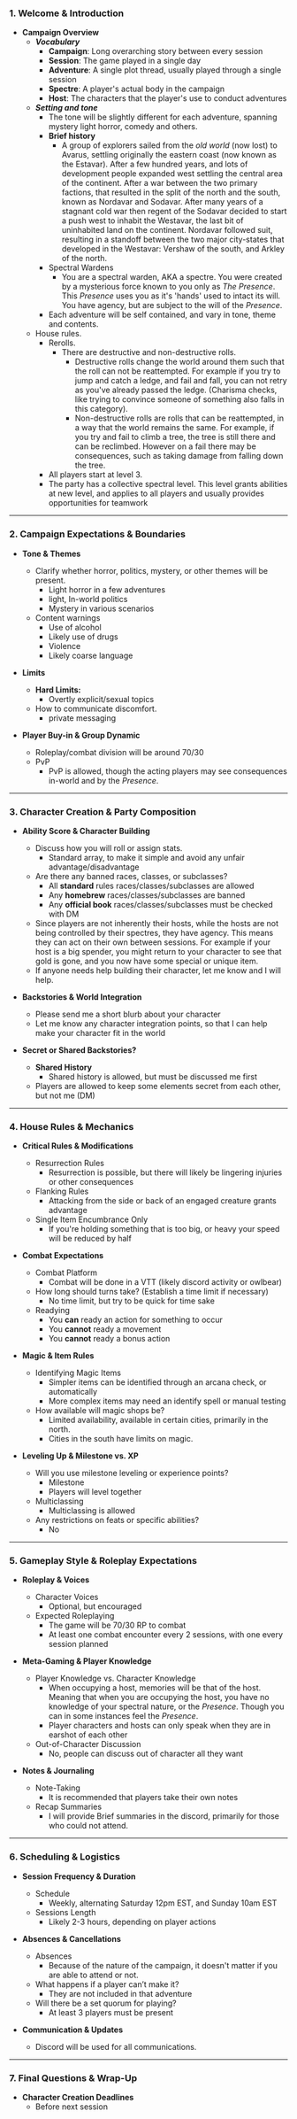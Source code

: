 ### 1. Welcome & Introduction

- **Campaign Overview**
    - ***Vocabulary***
	    - **Campaign**: Long overarching story between every session
	    - **Session**: The game played in a single day
	    - **Adventure**: A single plot thread, usually played through a single session
	    - **Spectre**: A player's actual body in the campaign
	    - **Host**: The characters that the player's use to conduct adventures
    - ***Setting and tone***
	    - The tone will be slightly different for each adventure, spanning mystery light horror, comedy and others.
	    - **Brief history**
		    - A group of explorers sailed from the *old world* (now lost) to Avarus, settling originally the eastern coast (now known as the Estavar). After a few hundred years, and lots of development people expanded west settling the central area of the continent. After a war between the two primary factions, that resulted in the split of the north and the south, known as Nordavar and Sodavar. After many years of a stagnant cold war then regent of the Sodavar decided to start a push west to inhabit the Westavar, the last bit of uninhabited land on the continent. Nordavar followed suit, resulting in a standoff between the two major city-states that developed in the Westavar: Vershaw of the south, and Arkley of the north.
	    - Spectral Wardens
		    - You are a spectral warden, AKA a spectre. You were created by a mysterious force known to you only as *The Presence*. This *Presence* uses you as it's 'hands' used to intact its will. You have agency, but are subject to the will of the *Presence*. 
	    - Each adventure will be self contained, and vary in tone, theme and contents. 
    - House rules.
	    - Rerolls.
		    - There are destructive and non-destructive rolls.
			    - Destructive rolls change the world around them such that the roll can not be reattempted. For example if you try to jump and catch a ledge, and fail and fall, you can not retry as you've already passed the ledge. (Charisma checks, like trying to convince someone of something also falls in this category).
			    - Non-destructive rolls are rolls that can be reattempted, in a way that the world remains the same. For example, if you try and fail to climb a tree, the tree is still there and can be reclimbed. However on a fail there may be consequences, such as taking damage from falling down the tree.
	    - All players start at level 3.
	    - The party has a collective spectral level. This level grants abilities at new level, and applies to all players and usually provides opportunities for teamwork

---

### 2. Campaign Expectations & Boundaries

- **Tone & Themes**
    - Clarify whether horror, politics, mystery, or other themes will be present.
	    - Light horror in a few adventures
	    - light, In-world politics
	    - Mystery in various scenarios
	- Content warnings
		- Use of alcohol
		- Likely use of drugs
		- Violence
		- Likely coarse language
    
- **Limits**
    - **Hard Limits:**
	    - Overtly explicit/sexual topics
    - How to communicate discomfort.
	    - private messaging
    
- **Player Buy-in & Group Dynamic**
    - Roleplay/combat division will be around 70/30
    - PvP
	    - PvP is allowed, though the acting players may see consequences in-world and by the *Presence*.

---

### 3. Character Creation & Party Composition

- **Ability Score & Character Building**
    - Discuss how you will roll or assign stats.
	    - Standard array, to make it simple and avoid any unfair advantage/disadvantage
    - Are there any banned races, classes, or subclasses?
	    - All **standard** rules races/classes/subclasses are allowed
	    - Any **homebrew** races/classes/subclasses are banned
	    - Any **official book** races/classes/subclasses must be checked with DM
    - Since players are not inherently their hosts, while the hosts are not being controlled by their spectres, they have agency. This means they can act on their own between sessions. For example if your host is a big spender, you might return to your character to see that gold is gone, and you now have some special or unique item. 
    - If anyone needs help building their character, let me know and I will help.
    
- **Backstories & World Integration**
    - Please send me a short blurb about your character
    - Let me know any character integration points, so that I can help make your character fit in the world
    
- **Secret or Shared Backstories?**
    - **Shared History**
	    - Shared history is allowed, but must be discussed me first
    - Players are allowed to keep some elements secret from each other, but not me (DM) 

---

### 4. House Rules & Mechanics

- **Critical Rules & Modifications**
    - Resurrection Rules
	    - Resurrection is possible, but there will likely be lingering injuries or other consequences 
    - Flanking Rules
	    - Attacking from the side or back of an engaged creature grants advantage
    - Single Item Encumbrance Only 
	    - If you're holding something that is too big, or heavy your speed will be reduced by half
    
- **Combat Expectations**
    - Combat Platform
	    - Combat will be done in a VTT (likely discord activity or owlbear)
    - How long should turns take? (Establish a time limit if necessary)
	    - No time limit, but try to be quick for time sake
    - Readying
	    - You **can** ready an action for something to occur
	    - You **cannot** ready a movement
	    - You **cannot** ready a bonus action
    
- **Magic & Item Rules**
    - Identifying Magic Items
	    - Simpler items can be identified through an arcana check, or automatically
	    - More complex items may need an identify spell or manual testing
    - How available will magic shops be?
	    - Limited availability, available in certain cities, primarily in the north.
	    - Cities in the south have limits on magic.
    
- **Leveling Up & Milestone vs. XP**
    - Will you use milestone leveling or experience points?
	    - Milestone
	    - Players will level together
    - Multiclassing
	    - Multiclassing is allowed
    - Any restrictions on feats or specific abilities?
	    - No

---

### 5. Gameplay Style & Roleplay Expectations

- **Roleplay & Voices**
    - Character Voices
	    - Optional, but encouraged
    - Expected Roleplaying
	    - The game will be 70/30 RP to combat
	    - At least one combat encounter every 2 sessions, with one every session planned
    
- **Meta-Gaming & Player Knowledge**
    - Player Knowledge vs. Character Knowledge
	    - When occupying a host, memories will be that of the host. Meaning that when you are occupying the host, you have no knowledge of your spectral nature, or the *Presence*. Though you can in some instances feel the *Presence*.
	    - Player characters and hosts can only speak when they are in earshot of each other
    - Out-of-Character Discussion
	    - No, people can discuss out of character all they want
    
- **Notes & Journaling**
    - Note-Taking
	    - It is recommended that players take their own notes
    - Recap Summaries
	    - I will provide Brief summaries in the discord, primarily for those who could not attend.

---

### 6. Scheduling & Logistics

- **Session Frequency & Duration**
    - Schedule
	    - Weekly, alternating Saturday 12pm EST, and Sunday 10am EST
    - Sessions Length
	    - Likely 2-3 hours, depending on player actions
    
- **Absences & Cancellations**
    - Absences
	    - Because of the nature of the campaign, it doesn't matter if you are able to attend or not.
    - What happens if a player can’t make it? 
	    - They are not included in that adventure
    - Will there be a set quorum for playing?
	    - At least 3 players must be present
    
- **Communication & Updates**
    - Discord will be used for all communications.

---

### 7. Final Questions & Wrap-Up
- **Character Creation Deadlines**
	- Before next session